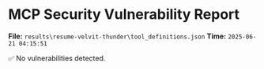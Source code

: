 # MCP Security Vulnerability Report
**File:** `results\resume-velvit-thunder\tool_definitions.json`
**Time:** `2025-06-21 04:15:51`

✅ No vulnerabilities detected.